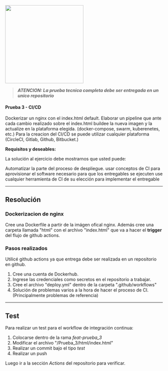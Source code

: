<img src="https://i.ibb.co/VM5MzBT/craftech-logo3.png=150x" width="250" height="250">

>  ***ATENCION: La prueba tecnica completa debe ser entregada en un unico repositorio***

#### Prueba 3 - CI/CD

Dockerizar un nginx con el index.html default.
Elaborar un pipeline que ante cada cambio realizado sobre el index.html buildee la nueva imagen y la actualize en la plataforma elegida. (docker-compose, swarm, kuberenetes, etc.)
Para la creacion del CI/CD se puede utilizar cualquier plataforma (CircleCI, Gitlab, Github, Bitbucket.)

**Requisitos y deseables:**

La solución al ejercicio debe mostrarnos que usted puede:

Automatizar la parte del proceso de despliegue.
usar conceptos de CI para aprovisionar el software necesario para que los entregables se ejecuten
use cualquier herramienta de CI de su elección para implementar el entregable

***

## Resolución

### Dockerizacion de nginx
Cree una Dockerfile a partir de la imágen ofical nginx. Además cree una carpeta llamada "html" con el archivo "index.html" que va a hacer el **trigger** del flujo de github actions.

### Pasos realizados
Utilicé github actions ya que entrega debe ser realizada en un repositorio en github.

1. Cree una cuenta de Dockerhub.
2. Ingrese las credenciales como secretos en el repositorio a trabajar.
3. Cree el archivo "deploy.yml" dentro de la carpeta ".github/workflows"
4. Solución de problemas varios a la hora de hacer el proceso de CI. (Principalmente problemas de referencia)

***
## Test
Para realizar un test para el workflow de integración continua:
1. Colocarse dentro de la rama *feat-prueba_3*
2. Modificar el archivo "/Prueba_3/html/index.html"
3. Realizar un commit bajo el tipo *test*
4. Realizar un push

Luego ir a la sección *Actions* del repositorio para verificar.